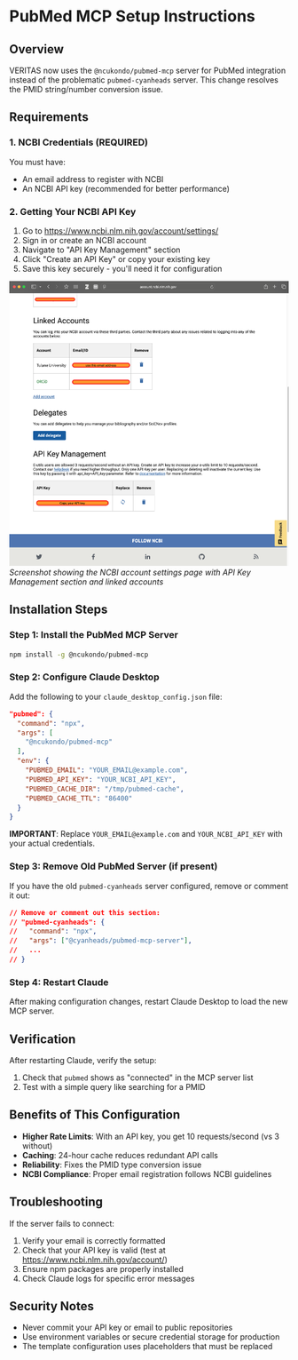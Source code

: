 # PubMed MCP Setup Instructions

## Overview

VERITAS now uses the `@ncukondo/pubmed-mcp` server for PubMed integration instead of the problematic `pubmed-cyanheads` server. This change resolves the PMID string/number conversion issue.

## Requirements

### 1. NCBI Credentials (REQUIRED)

You must have:

- An email address to register with NCBI
- An NCBI API key (recommended for better performance)

### 2. Getting Your NCBI API Key

1. Go to https://www.ncbi.nlm.nih.gov/account/settings/
2. Sign in or create an NCBI account
3. Navigate to "API Key Management" section
4. Click "Create an API Key" or copy your existing key
5. Save this key securely - you'll need it for configuration

![NCBI Account Settings - API Key Management](assets/ncbi-api-key-settings.png)
*Screenshot showing the NCBI account settings page with API Key Management section and linked accounts*

## Installation Steps

### Step 1: Install the PubMed MCP Server

```bash
npm install -g @ncukondo/pubmed-mcp
```

### Step 2: Configure Claude Desktop

Add the following to your `claude_desktop_config.json` file:

```json
"pubmed": {
  "command": "npx",
  "args": [
    "@ncukondo/pubmed-mcp"
  ],
  "env": {
    "PUBMED_EMAIL": "YOUR_EMAIL@example.com",
    "PUBMED_API_KEY": "YOUR_NCBI_API_KEY",
    "PUBMED_CACHE_DIR": "/tmp/pubmed-cache",
    "PUBMED_CACHE_TTL": "86400"
  }
}
```

**IMPORTANT**: Replace `YOUR_EMAIL@example.com` and `YOUR_NCBI_API_KEY` with your actual credentials.

### Step 3: Remove Old PubMed Server (if present)

If you have the old `pubmed-cyanheads` server configured, remove or comment it out:

```json
// Remove or comment out this section:
// "pubmed-cyanheads": {
//   "command": "npx",
//   "args": ["@cyanheads/pubmed-mcp-server"],
//   ...
// }
```

### Step 4: Restart Claude

After making configuration changes, restart Claude Desktop to load the new MCP server.

## Verification

After restarting Claude, verify the setup:

1. Check that `pubmed` shows as "connected" in the MCP server list
2. Test with a simple query like searching for a PMID

## Benefits of This Configuration

- **Higher Rate Limits**: With an API key, you get 10 requests/second (vs 3 without)
- **Caching**: 24-hour cache reduces redundant API calls
- **Reliability**: Fixes the PMID type conversion issue
- **NCBI Compliance**: Proper email registration follows NCBI guidelines

## Troubleshooting

If the server fails to connect:

1. Verify your email is correctly formatted
2. Check that your API key is valid (test at https://www.ncbi.nlm.nih.gov/account/)
3. Ensure npm packages are properly installed
4. Check Claude logs for specific error messages

## Security Notes

- Never commit your API key or email to public repositories
- Use environment variables or secure credential storage for production
- The template configuration uses placeholders that must be replaced
